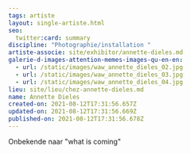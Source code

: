 ```yaml
---
tags: artiste
layout: single-artiste.html
seo:
  twitter:card: summary
discipline: "Photographie/installation "
artiste-associe: site/exhibitor/annette-dieles.md
galerie-d-images-attention-memes-images-qu-en-en:
  - url: /static/images/waw_annette_dieles_02.jpg
  - url: /static/images/waw_annette_dieles_03.jpg
  - url: /static/images/waw_annette_dieles_04.jpg
lieu: site/lieu/chez-annette-dieles.md
name: Annette Dieles
created-on: 2021-08-12T17:31:56.657Z
updated-on: 2021-08-12T17:31:56.669Z
published-on: 2021-08-12T17:31:56.678Z
---
```

Onbekende naar "what is coming"